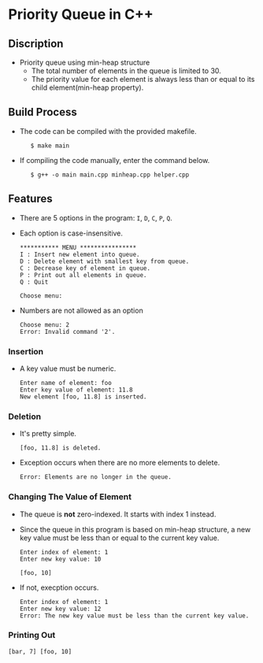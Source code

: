 # Priority Queue in C++ 

 ## Discription
 * Priority queue using min-heap structure
   - The total number of elements in the queue is limited to 30.
   - The priority value for each element is always less than or equal to its child element(min-heap property).

 ## Build Process
 * The code can be compiled with the provided makefile.

   ```shell
      $ make main
   ```

 * If compiling the code manually, enter the command below.

   ```shell
      $ g++ -o main main.cpp minheap.cpp helper.cpp
   ```

 ## Features
 * There are 5 options in the program: `I`, `D`, `C`, `P`, `Q`.
 * Each option is case-insensitive.

   ```
   *********** MENU ****************
   I : Insert new element into queue.
   D : Delete element with smallest key from queue.
   C : Decrease key of element in queue.
   P : Print out all elements in queue.
   Q : Quit

   Choose menu:
   ```
 
 * Numbers are not allowed as an option
   
   ```
   Choose menu: 2
   Error: Invalid command '2'.
   ```

 ### Insertion
 * A key value must be numeric.

   ```
   Enter name of element: foo
   Enter key value of element: 11.8
   New element [foo, 11.8] is inserted.
   ```

 ### Deletion
 * It's pretty simple.

   ```
   [foo, 11.8] is deleted.
   ```
 
 * Exception occurs when there are no more elements to delete.

   ```
   Error: Elements are no longer in the queue.
   ```

 ### Changing The Value of Element
 * The queue is **not** zero-indexed. It starts with index 1 instead. 
 * Since the queue in this program is based on min-heap structure, a new key value must be less than or equal to the current key value.

   ```
   Enter index of element: 1
   Enter new key value: 10

   [foo, 10] 
   ```

 * If not, execption occurs.
 
   ```
   Enter index of element: 1 
   Enter new key value: 12
   Error: The new key value must be less than the current key value.
   ```

 ### Printing Out

   ```
   [bar, 7] [foo, 10] 
   ```